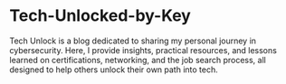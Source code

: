 # Tech-Unlocked-by-Key
Tech Unlock is a blog dedicated to sharing my personal journey in cybersecurity. Here, I provide insights, practical resources, and lessons learned on certifications, networking, and the job search process, all designed to help others unlock their own path into tech.
